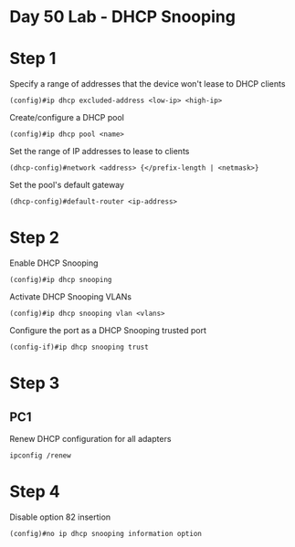 # Day 50 Lab - DHCP Snooping

# Step 1

Specify a range of addresses that the device won't lease to DHCP clients

```
(config)#ip dhcp excluded-address <low-ip> <high-ip>
```

Create/configure a DHCP pool

```
(config)#ip dhcp pool <name>
```

Set the range of IP addresses to lease to clients

```
(dhcp-config)#network <address> {</prefix-length | <netmask>}
```

Set the pool's default gateway

```
(dhcp-config)#default-router <ip-address>
```

# Step 2

Enable DHCP Snooping

```
(config)#ip dhcp snooping
```

Activate DHCP Snooping VLANs

```
(config)#ip dhcp snooping vlan <vlans>
```

Configure the port as a DHCP Snooping trusted port

```
(config-if)#ip dhcp snooping trust
```

# Step 3

## PC1

Renew DHCP configuration for all adapters

```
ipconfig /renew
```

# Step 4

Disable option 82 insertion

```
(config)#no ip dhcp snooping information option
```
